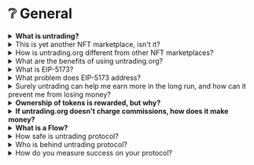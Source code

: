 # ❔ General

<details>

<summary><strong>What is untrading?</strong></summary>

Using the NFT technology to solve a broader financial transaction problems, our DEX is deployed on Ethereum and Polygon blockchains, using an improved NFT framework based on EIP-5173 to establish a shared-benefit economy because every previous buyer has contributed to the token’s provenance and the price-discovery process. Our non-fungible Future Rewards (nFR) system creates a trustless Flow for each listed token, with every transaction linked to a specific user. Previous and present buyers and sellers of tokens receive a percentage whenever a profit is realized, based on the amount of profit. Our Originator's Rewards (ORs) eliminate commissions and promote transparency.

**Flows**: Flows, or Giftchains are decentralized, on-chain communities made up of all the buyers and sellers of an NFT token.

**On-chain nFR payments:** Uses are no longer at odds with each other, nor with the platform. They are no longer chess pieces in a zero-sum game. A gain is no longer a loss for another. In addition to eliminating the need for lots of trades to generate transaction fees, the platform implements a revolutionary on-chain payment system that rewards ownership chain ownership, and discourages royalty circumvention.

**All assets:** This new trading framework works with all assets that can be tokenized, including real estate, cryptos, tokenized stocks, and startup team projects, in addition to being an art NFT protocol.&#x20;

**Community:** Each project that originated and traded on the platform will benefit when each of its living communities contributes to its success.

</details>

<details>

<summary>This is yet another NFT marketplace, isn't it?</summary>

It isn't just NFTs. untrading.org is a trading and investment platform that is based on the NFT framework for all tokenized asset classes. On the blockchain, Originators' Reward (ORs) and Future Reward (FRs) create trustless Giving Circles among owners, fostering a strong community and aligning the interests of the platform and its users.&#x20;

</details>

<details>

<summary>How is untrading.org different from other NFT marketplaces?</summary>

untrading.org stands out from all other platforms in four major ways:

1. **A lower transaction cost:** untrading.org does not charge a fixed commission to buyers or sellers. All Originators' Rewards and ownership Future Rewards are calculated based on the seller's profit.&#x20;
2. **Get paid even after you sell the token:** The Future Rewards framework shares a percentage of the realized profit with the Giving Circle that makes up the chain of ownership after you sell the token.
3. **On-chain royalty payments:** the artists' royalty payments are part of the Originators' Rewards (ORs) on untrading.org. They are immutable and on-chain. The nFRn framework discourages buyers and sellers from circumventing royalty payments.&#x20;
4. **On-chain NFT licenses:** untrading.org implements the "Can't Be Evil" NFT licenses released by a16z on its native smart contract. Creators can choose from six on-chain licenses that outline respective rights and obligations.

Our approach differs from traditional exchanges that prioritize profits over customers, leading to unethical practices. DEXs don't address the zero-sum nature of trading, which transfers wealth from the masses to a few. Our non-custodial Web3 protocol solves conflicts of interest, benefiting everyone. We prioritize our users' best interests, with no fees for deposits or transfers. Our vision is a future where all financial assets are tokenized, traded transparently and globally, benefiting all participants.

</details>

<details>

<summary>What are the benefits of using untrading.org?</summary>

There is no commission charged on each transaction on the platform, and there is no conflict of interest between the platform and its users; each trading asset creates a giving circle that benefits the platform users in three ways:&#x20;

1. You will continue to receive Future Rewards (FRs) after the token is sold;&#x20;
2. There is no transaction cost (other than the gas cost associated with various blockchains) if the trade (buying and selling) is not profitable;&#x20;
3. On-chain Originators Rewards (royalty payments) that cannot be changed arbitrarily by the platform;&#x20;
4. a16z's "Can't Be Evil" NFT licenses are implemented on untrading.org for Artwork items.

</details>

<details>

<summary>What is EIP-5173?</summary>

EIP-5173 is an Ethereum Improvement Proposal that aims to revolutionize the world of non-fungible tokens (NFTs) by introducing a new standard that rewards all owners of a token for their participation in its price discovery process and the asset's provenance. The importance of an asset's provenance, just like in the real physical world, adds transparency, trust and additional value to the NFT ecosystem.

This new standard creates a system of wealth creation that is a complete departure from the traditional zero-sum game of trading, which has been designed for most traders to lose. EIP-5173 offers a new way of creating value that benefits everyone involved. In the traditional trading system, exchanges and marketplaces often take a significant cut of the profits at the expense of creators and buyers, even sometimes engaging in unethical and illegal actions against their users.

EIP-5173 offers a solution to these problems by introducing a new model that benefits everyone involved. By rewarding all owners of a token for their participation in its price discovery process, EIP-5173 creates a system of wealth creation that is fair and equitable. This eliminates the conflicts of interest between exchanges and marketplaces and their creators, buyers, and sellers of financial assets, not only the NFTs.

Moreover, EIP-5173 provides a more accessible and equitable way for artists and creators to monetize their work, while also giving buyers the opportunity to participate in the value creation process. With the added transparency and trust of an asset's provenance, creators and buyers can feel confident that their work and investments are secure and legitimate.

Overall, EIP-5173 represents a major step forward for the world of NFTs. By introducing a new standard that rewards all owners of a token for their participation in its price discovery process and the asset's provenance, it offers a more fair, equitable, and sustainable way of creating value in the NFT ecosystem. It is a groundbreaking proposal that has the potential to change the way we think about the NFT framework and the value it holds.

</details>

<details>

<summary>What problem does EIP-5173 address?</summary>

EIP-5173 addresses the problem of the unequal distribution of value in the current trading system, which guarantees that most traders will lose money due to their emotions and the use of various sophisticated techniques by insiders. It introduces a new standard for non-fungible tokens that rewards all owners of a token for their participation in its price discovery process, creating a system of wealth creation that doesn't rely on the traditional zero-sum game of trading. The new system eliminates conflicts of interest between exchanges and marketplaces and their creators, buyers, and sellers of NFTs.&#x20;

By introducing a more accessible and equitable way for artists and creators to monetize their work, while also giving buyers the opportunity to participate in the value creation process, EIP-5173 offers a new way of creating value that benefits everyone involved. Our goal is to inspire more developers to work together to develop on-chain royalty payment methods and build a win-win trading practice based on Ethereum and Polygon. This involves building a next-generation exchange based on a gift economics model where members pay it forward to end centuries of zero-sum trading.&#x20;

With the non-fungible token standard and several extensions, including EIP-5173, it is now possible to build this platform, which has the potential to reach far beyond the art world and transform the trading market, which is worth hundreds of billions of dollars.

</details>

<details>

<summary>Surely untrading can help me earn more in the long run, and how can it prevent me from losing money?</summary>

There is **NO** way to prevent anyone from losing money in trading. No losses should be socialized or bailed out either. Trading always involves risk. The only way to "prevent" risks and losses is either not to trade or join a Ponzi scheme.

Even though there are no guarantees in trading, the platform can help you cope if you lose in a trade since there will be no fees or commissions. Moreover, regardless of your not contributing to the former owners, you will still receive Future Rewards (FRs) from the Giving Circle if the future owners make money trading this NFT as a result of your position in the chain of ownership.

</details>

<details>

<summary><strong>Ownership of tokens is rewarded, but why?</strong></summary>

The provenance of artworks and collectibles strongly influences their value. A token's price discovery process is influenced by all buyers, especially at the early stages of its trading lifecycle. In the spirit of open-source gift economy, it is fair to reward all the former owners retrospectively for adding value to the token's price increases during the process.&#x20;

Similarly, tokenizible assets gain value when each former owner shares the same growth goals as the present owner, forming a healthy community.

</details>

<details>

<summary><strong>If untrading.org doesn't charge commissions, how does it make money?</strong></summary>

Through eliminating transaction fees, untrading.org prevents conflicts of interest between its users and the platform.&#x20;

For the platform to generate revenue, users must make a profit. The Originators' Rewards (ORs), representing originators', creators', and artists' lifetime royalty income, are split between them and untrading.org (for example, 70/30, but currently 100/0). The platform's only revenue comes from this. OR payments are made on-chain and are based on the seller's profit, not the sale price.

</details>

<details>

<summary><strong>What is a Flow?</strong></summary>

By utilizing EIP-5173, creators, buyers, and sellers of tokens form on-chain communities we call Flows, or Giftchains. Flows are formed when participants work together to increase wealth. A Flow is a decentralized, on-chain community made up of all the buyers and sellers of an NFT token.

The owners are arranged in a queue, starting with the earliest owner and ending with the owner immediately before the current owner (the Last Generation). The First Generation is the last of the next n generations. There is a fixed-size profit distribution window from the First Generation to the Last Generation.

Those who sell non-fungible-future-reward-compliant tokens (nFR tokens) will share profits if they are not the original minters, the Originator, and therefore not the very first sellers in the chain. Future Rewards (FRs) create a trustless, on-chainFlow that is governed by the original smart contract by making sure that every seller, regardless of position, gives and receives the Future Reward distributions specified by the Originator when the token was minted.

With this new NFT framework, stronger communities can be created and mutually beneficial relationships can be formed. Flows are living communities where previous and current owners share interests.

</details>

<details>

<summary>How safe is untrading protocol?</summary>

untrading.org is a non-custodial platform without counterparty risk that allows users to retain control of their assets even in the event of bankruptcy through asset-unlocking smart contracts signed jointly by the platform, users, and an outside custodian.

To make the framework robust and resilient, the untrading.org protocol does not promise a fixed rate of reward to anyone at any time. While the exact amount and timing of the rewards is uncertain, the on-chain mechanism for distributing these rewards is immutable.&#x20;

untrading.org also includes measures to protect user assets, such as asset-unlocking contracts signed by users, the protocol, and a third-party custodian. User funds are safe even in the event of untrading.org ceases to exist.

</details>

<details>

<summary>Who is behind untrading protocol?</summary>

Our team is composed of seasoned traders and experienced blockchain developers. As successful traders survived and thrived for over 20 years, we understand the pain points of individual traders who have been at a disadvantage in a system that favors the wealthy and the powerful. Our mission is to level the playing field and provide a more equitable, decentralized financial transaction ecosystem that benefits everyone.&#x20;

Through our non-custodial nFR protocol, we address the conflicts of interest that exist in existing exchanges and offer a transparent and fair solution that has never been considered before. With our expertise and passion, we aim to revolutionize trading and make it more profitable and accessible for all.

**Yale ReiSoleil**, co-founder, CEO, US citizen, Co-author of EIP-5173, experienced HFT system trader and early investor in BTC & ETH. https://www.linkedin.com/in/reisoleil/

**Amit Srivastava**, co-founder, upcoming VP, Markets, US citizen, 30 Years Experience in Investing, Strategy Consulting and Technology Operations. https://www.linkedin.com/in/amit-srivastava-b80153/

**@dRadiant** (anonymous), co-founder, Head of Web3, US citizen, Talented and workaholic coder, EIP co-author, open-source project contributor, 3rd Prize winner, ETH San Francisco.&#x20;

**Dr. D Wang**, co-founder, Head of Financial Transactions, Canadian citizen, EIP co-author, PhD in computer science. 20 years as chief HFT trading system designer. (soon will leave as VP of a major Wall Street firm).

</details>

<details>

<summary>How do you measure success on your protocol?</summary>

Our primary measure of success is the total nFR generated, as it's 100% shared with all users. As a decentralized platform, we prioritize the engagement and satisfaction of our users over traditional metrics like revenue or downloads. In addition to nFR, our primary success metrics are the number of active users, the volume of transactions, and the liquidity of our markets.&#x20;

Currently, we have seen consistent growth in all three areas, with a growing verified user base and an increasing number of transactions and liquidity using our protocol. At this time, several DAO projects are in talks with us to issue their native tokens on untrading.org, and a crypto bank is issuing their membership NFT tokens using the EIP-5173 protocol. We're constantly monitoring these metrics to ensure we're on track to meet our goals, and we're always working to improve our protocol to provide the best experience for our users.

</details>

